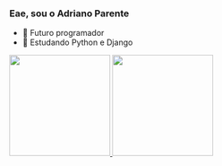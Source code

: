 ### Eae, sou o Adriano Parente

- 🔭 Futuro programador
- 🌱 Estudando Python e Django

<div>
 <a href="https://github.com/adrianopmachado">
 <img height="180em" src="https://github-readme-stats.vercel.app/api?username=adrianopmachado&show_icons=true&theme=dracula&include_all_commits=true&count_private=true"/>
 <img height="180em" src="https://github-readme-stats.vercel.app/api/top-langs/?username=adrianopmachado&layout=compact&langs_count=7&theme=dracula"/>
</div>
